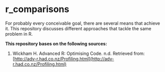 # r_comparisons
For probably every conceivable goal, there are several means that achieve it. This repository discusses different approaches that tackle the same problem in R.

**This repository bases on the following sources:**

1. Wickham H. Advanced R: Optimising Code. n.d. Retrieved from: [http://adv-r.had.co.nz/Profiling.html](http://adv-r.had.co.nz/Profiling.html)
